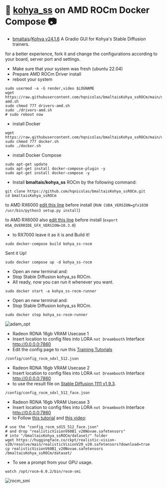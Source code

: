 # 💬 [kohya_ss](https://github.com/bmaltais/kohya_ss) on AMD ROCm Docker Compose 📷
- [bmaltais](https://github.com/bmaltais)/[Kohya v24.1.6](https://github.com/bmaltais/kohya_ss)
A Gradio GUI for Kohya's Stable Diffusion trainers.

for a better experience, fork it and change the configurations according to your board, server port and settings.

- Make sure that your system was fresh (ubuntu 22.04)
- Prepare AMD ROCm Driver install
- reboot your system
```
sudo usermod -a -G render,video $LOGNAME
wget https://raw.githubusercontent.com/hqnicolas/bmaltaisKohya_ssROCm/main/drivers-amd.sh
sudo chmod 777 drivers-amd.sh
sudo ./drivers-amd.sh
# sudo reboot now
```
- install Docker
```
wget https://raw.githubusercontent.com/hqnicolas/bmaltaisKohya_ssROCm/main/docker.sh
sudo chmod 777 docker.sh
sudo ./docker.sh
```
- install Docker Compose
```
sudo apt-get update
sudo apt-get install docker-compose-plugin -y
sudo apt-get install docker-compose -y
```
- Install **bmaltais/kohya_ss** ROCm by the following command:
```
git clone https://github.com/hqnicolas/bmaltaisKohya_ssROCm.git
cd bmaltaisKohya_ssROCm
```

to AMD RX6000 [edit this line](https://github.com/hqnicolas/bmaltaisKohya_ssROCm/blob/fa13bc1dc05960aff47968cc9e037d957377c8ce/Dockerfile.rocm#L51) before install (`RUN CUDA_VERSION=gfx1030 /usr/bin/python3 setup.py install`)

to AMD RX6000 also [edit this line](https://github.com/hqnicolas/bmaltaisKohya_ssROCm/blob/fa13bc1dc05960aff47968cc9e037d957377c8ce/kohya_ss.env#L1) before install (`export HSA_OVERRIDE_GFX_VERSION=10.3.0`)

- to RX7000 leave it as it is and Build it!
```
sudo docker-compose build kohya_ss-rocm
```
Sent it Up!
```
sudo docker compose up -d kohya_ss-rocm
```
- Open an new terminal and:
- Stop Stable Diffusion kohya_ss ROCm.
- All ready, now you can run it whenever you want.
```
sudo docker start -a kohya_ss-rocm-runner
```
- Open an new terminal and:
- Stop Stable Diffusion kohya_ss ROCm.
```
sudo docker stop kohya_ss-rocm-runner
```

![adam_opt](https://github.com/hqnicolas/bmaltaisKohya_ssROCm/assets/41456803/9cc346d1-5b08-42a8-ba0e-87f008981238)

- Radeon RDNA 16gb VRAM Usecase 1
- Insert location to config files into LORA `not Dreambooth` Interface http://0.0.0.0:7860
- Edit the config page to run this [Training Tutorials](https://github.com/FurkanGozukara/Stable-Diffusion)
```
/config/config_rocm_sdxl_512.json
```
- Radeon RDNA 16gb VRAM Usecase 2
- Insert location to config files into LORA `not Dreambooth` Interface http://0.0.0.0:7860
- to use the result file on [Stable Diffusion 1111 v1.9.3](https://github.com/hqnicolas/StableDiffusionROCm).
```
/config/config_rocm_sdxl_512_face.json
```
- Radeon RDNA 16gb VRAM Usecase 3
- Insert location to config files into LORA `not Dreambooth` Interface http://0.0.0.0:7860
- to Follow [this tutorial](https://github.com/FurkanGozukara/Stable-Diffusion/blob/main/Tutorials/Generate-Studio-Quality-Realistic-Photos-By-Kohya-LoRA-Stable-Diffusion-Training-Full-Tutorial.md) and [this video](https://www.youtube.com/watch?v=TpuDOsuKIBo):
```
# use the "config_rocm_sd15_512_face.json"
# and drop "realisticVisionV60B1_v20Novae.safetensors" 
# into "/bmaltaisKohya_ssROCm/dataset/" folder
wget https://huggingface.co/ckpt/realistic-vision-v20/resolve/main/realisticVisionV20_v20.safetensors?download=true
cp realisticVisionV60B1_v20Novae.safetensors /bmaltaisKohya_ssROCm/dataset/
```
- To see a prompt from your GPU usage.
```
watch /opt/rocm-6.0.2/bin/rocm-smi
```


![rocm_smi](https://github.com/hqnicolas/bmaltaisKohya_ssROCm/assets/41456803/c120327e-647a-414a-8882-315d41daf819)

